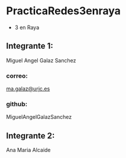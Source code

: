 # PracticaRedes3enraya

* 3 en Raya 

## Integrante 1:                                    
Miguel Angel Galaz Sanchez  
### correo:
ma.galaz@urjc.es
### github:
MiguelAngelGalazSanchez

## Integrante 2:
Ana Maria Alcaide

